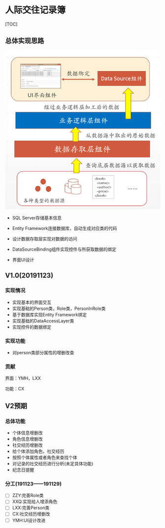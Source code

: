 # 人际交往记录簿



[TOC]

## 总体实现思路

![](./pic/总体实现方案.png)

- SQL Server存储基本信息  

- Entity Framework连接数据库，自动生成对应类的代码 

- 设计数据存取层实现对数据的访问

- DataSourceBinding组件实现控件与所获取数据的绑定

- 界面UI设计

  

## V1.0(20191123)

### 实现情况

- 实现基本的界面交互
- 实现基础的Person类，Role类，PersonInRole类
- 基于数据库实现Entity Framework绑定
- 实现基础的DataAccessLayer类
- 实现控件的数据绑定

### 实现功能

- 对person类部分属性的增删改查

### 贡献

界面：YMH，LXX

功能：CX



## V2预期

### 总体功能

- 个体信息增删改
- 角色信息增删改
- 社交经历增删改
- 给个体添加角色，社交经历
- 按照个体属性或者角色来查找个体
- 对记录的社交经历进行分析(未定具体功能)
- 纪念日提醒

### 分工(191123——191129)

- [ ] ZZY:完善Role类
- [ ] XXQ:实现给人增添角色
- [ ] LXX:完善Person类
- [ ] CX:社交经历增删改
- [ ] YMH:UI设计改进